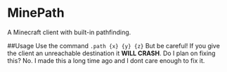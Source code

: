 # MinePath
A Minecraft client with built-in pathfinding.

##Usage
Use the command
`.path {x} {y} {z}`
But be careful! If you give the client an unreachable destination it **WILL CRASH**. Do I plan on fixing this? No. I made this a long time ago and I dont care enough to fix it.

